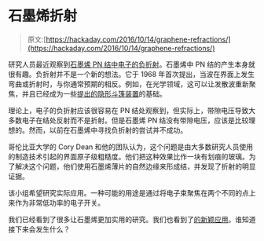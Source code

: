# 石墨烯折射

> 原文:[https://hackaday.com/2016/10/14/graphene-refractions/](https://hackaday.com/2016/10/14/graphene-refractions/)

研究人员最近观察到[石墨烯 PN 结中电子的负折射](http://physicsworld.com/cws/article/news/2016/oct/03/negative-refraction-of-electrons-spotted-in-graphene)。石墨烯中 PN 结的产生本身就很有趣。负折射并不是一个新的想法。它于 1968 年首次提出，当波在界面上发生弯曲或折射时，与你通常预期的相反。例如，在光学领域，这可以让发散波重新聚焦，并且已经成为一些[提出的隐形斗篷装置](https://en.wikipedia.org/wiki/Metamaterial_cloaking)的基础。

理论上，电子的负折射应该很容易在 PN 结处观察到，但实际上，带隙电压导致大多数电子在结处反射而不是折射。但是石墨烯 PN 结没有带隙电压，应该是比较理想的。然而，以前在石墨烯中寻找负折射的尝试并不成功。

哥伦比亚大学的 Cory Dean 和他的团队认为，这个问题是由大多数研究人员使用的制造技术引起的界面原子级粗糙度。他们把这种效果比作一块有划痕的玻璃。为了解决这个问题，他们使用石墨烯薄片的自然边缘来形成结，并发现了折射的明显证据。

该小组希望研究实际应用。一种可能的用途是通过将电子束聚焦在两个不同的点上来作为非常低功率的电子开关。

我们已经看到了很多让石墨烯更加实用的研究。我们也看到了[的新颖应用](https://hackaday.com/2015/11/13/self-folding-graphene-paper/)。谁知道接下来会发生什么？